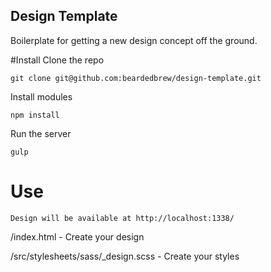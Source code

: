 ## Design Template
Boilerplate for getting a new design concept off the ground.

#Install
Clone the repo
```
git clone git@github.com:beardedbrew/design-template.git
```
Install modules
```
npm install
```
Run the server
```
gulp
```
# Use
```
Design will be available at http://localhost:1338/
```
/index.html - Create your design

/src/stylesheets/sass/_design.scss - Create your styles
